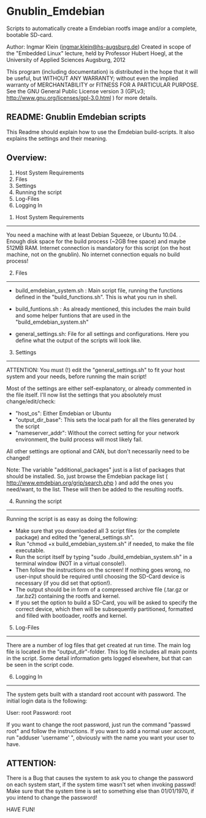 Gnublin_Emdebian
==============

Scripts to automatically create a Emdebian rootfs image and/or a complete, bootable SD-card.

Author: Ingmar Klein (ingmar.klein@hs-augsburg.de)
Created in scope of the "Embedded Linux" lecture, held by Professor Hubert Hoegl, at the University of Applied Sciences Augsburg, 2012

This program (including documentation) is distributed in the hope that it will be useful, but WITHOUT ANY WARRANTY; without even the implied
warranty of MERCHANTABILITY or FITNESS FOR A PARTICULAR PURPOSE.  See the GNU General Public License version 3 (GPLv3; http://www.gnu.org/licenses/gpl-3.0.html )
for more details.


README: Gnublin Emdebian scripts
------------------------------


This Readme should explain how to use the Emdebian build-scripts. It also explains the settings and their meaning.



	
Overview:
---------

1. Host System Requirements
2. Files
3. Settings
4. Running the script
5. Log-Files
6. Logging In




1) Host System Requirements 
---------------------------

You need a machine with at least Debian Squeeze, or Ubuntu 10.04. .
Enough disk space for the build process (~2GB free space) and maybe 512MB RAM. Internet connection is mandatory for this script (on the host machine, not on the gnublin).
No internet connection equals no build process!



2) Files
--------

- build_emdebian_system.sh : Main script file, running the functions defined in the "build_functions.sh". This is what you run in shell.

- build_funtions.sh : As already mentioned, this includes the main build and some helper funtions that are used in the "build_emdebian_system.sh"

- general_settings.sh: File for all settings and configurations. Here you define what the output of the scripts will look like.




3) Settings
-----------

ATTENTION:
You must (!) edit the "general_settings.sh" to fit your host system and your needs, before running the main script!

Most of the settings are either self-explanatory, or already commented in the file itself. I'll now list the settings that you absolutely must change/edit/check:

- "host_os": Either Emdebian or Ubuntu
- "output_dir_base": This sets the local path for all the files generated by the script
- "nameserver_addr": Without the correct setting for your network environment, the build process will most likely fail.


All other settings are optional and CAN, but don't necessarily need to be changed!

Note:
The variable "additional_packages" just is a list of packages that should be installed. So, just browse the Emdebian package list ( http://www.emdebian.org/grip/search.php ) and add the ones you need/want, to the list. These will then be added to the resulting rootfs.




4) Running the script
---------------------

Running the script is as easy as doing the following:

- Make sure that you downloaded all 3 script files (or the complete package) and edited the "general_settings.sh".
- Run "chmod +x build_emdebian_system.sh" if needed, to make the file executable.
- Run the script itself by typing "sudo ./build_emdebian_system.sh" in a terminal window (NOT in a virtual console!).
- Then follow the instructions on the screen! If nothing goes wrong, no user-input should be required until choosing the SD-Card device is necessary (if you did set that option!).
- The output should be in form of a compressed archive file (.tar.gz or .tar.bz2) containing the rootfs and kernel.
- If you set the option to build a SD-Card, you will be asked to specify the correct device, which then will be subsequently partitioned, formatted and filled with bootloader, rootfs and kernel.





5) Log-Files
------------

There are a number of log files that get created at run time. The main log file is located in the "output_dir"-folder.
This log file includes all main points in the script. Some detail information gets logged elsewhere, but that can be seen in the script code.





6) Logging In
-------------

The system gets built with a standard root account with password. The initial login data is the following:



User: root
Password: root




If you want to change the root password, just run the command "passwd root" and follow the instructions.
If you want to add a normal user account, run "adduser 'username' ", obviously with the name you want your user to have.

ATTENTION:
----------
There is a Bug that causes the system to ask you to change the password on each system start, if the system time wasn't set when invoking passwd!
Make sure that the system time is set to something else than 01/01/1970, if you intend to change the password!


HAVE FUN! 


